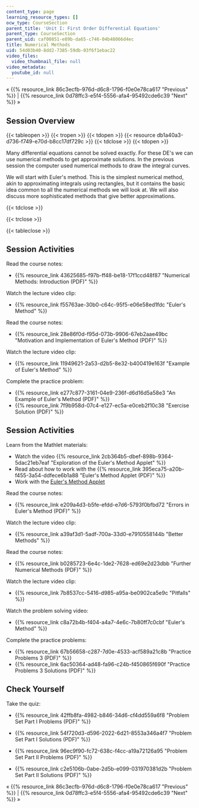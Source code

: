 ```yaml
---
content_type: page
learning_resource_types: []
ocw_type: CourseSection
parent_title: 'Unit I: First Order Differential Equations'
parent_type: CourseSection
parent_uid: caf00851-e89b-da65-c746-04b48066d4ec
title: Numerical Methods
uid: 54d03b40-8dd2-7385-59db-03f6f1ebac22
video_files:
  video_thumbnail_file: null
video_metadata:
  youtube_id: null
---
```


« {{% resource_link 86c3ecfb-976d-d6c8-1796-f0e0e78ca617 "Previous" %}} | {{% resource_link 0d78ffc3-e5f4-5556-afa4-95492cde6c39 "Next" %}} »

Session Overview
----------------

{{< tableopen >}}
{{< tropen >}}
{{< tdopen >}}
{{< resource db1a40a3-d736-f749-e70d-b8cc17df729c >}}
{{< tdclose >}}
{{< tdopen >}}


Many differential equations cannot be solved exactly. For these DE's we can use numerical methods to get approximate solutions. In the previous session the computer used numerical methods to draw the integral curves.

We will start with Euler's method. This is the simplest numerical method, akin to approximating integrals using rectangles, but it contains the basic idea common to all the numerical methods we will look at. We will also discuss more sophisticated methods that give better approximations.


{{< tdclose >}}

{{< trclose >}}

{{< tableclose >}}

Session Activities
------------------

Read the course notes:

*   {{% resource_link 43625685-f97b-ff48-be18-17f1ccd48f87 "Numerical Methods: Introduction (PDF)" %}}

Watch the lecture video clip:

*   {{% resource_link f55763ae-30b0-c64c-95f5-e06e58ed1fdc "Euler's Method" %}}

Read the course notes:

*   {{% resource_link 28e86f0d-f95d-073b-9906-67eb2aae49bc "Motivation and Implementation of Euler's Method (PDF)" %}}

Watch the lecture video clip:

*   {{% resource_link 11949621-2a53-d2b5-8e32-b400419e163f "Example of Euler's Method" %}}

Complete the practice problem:

*   {{% resource_link e277c877-3161-04e9-236f-d6d16d5a58e3 "An Example of Euler's Method (PDF)" %}}
*   {{% resource_link 7f9b958d-07c4-e127-ec5a-e0ceb2f10c38 "Exercise Solution (PDF)" %}}

Session Activities
------------------

Learn from the Mathlet materials:

*   Watch the video {{% resource_link 2cb364b5-dbef-898b-9364-5dac21eb7eaf "Exploration of the Euler's Method Applet" %}}
*   Read about how to work with the {{% resource_link 395eca75-a20b-f455-3a54-ddfece6b1a88 "Euler's Method Applet (PDF)" %}}
*   Work with the [Euler's Method Applet](/ans7870/18/18.03SC/eulersMethod.html "Open in a new window.")

Read the course notes:

*   {{% resource_link e209a4d3-b5fe-efdd-e7d6-5793f0bfbd72 "Errors in Euler's Method (PDF)" %}}

Watch the lecture video clip:

*   {{% resource_link a39af3d1-5adf-700a-33d0-e7910558144b "Better Methods" %}}

Read the course notes:

*   {{% resource_link b0285723-6e4c-1de2-7628-ed69e2d23dbb "Further Numerical Methods (PDF)" %}}

Watch the lecture video clip:

*   {{% resource_link 7b8537cc-5416-d985-a95a-be0902ca5e9c "Pitfalls" %}}

Watch the problem solving video:

*   {{% resource_link c8a72b4b-f404-a4a7-4e6c-7b80ff7c0cbf "Euler's Method" %}}

Complete the practice problems:

*   {{% resource_link 67b56658-c287-7d0e-4533-acf589a21c8b "Practice Problems 3 (PDF)" %}}
*   {{% resource_link 6ac50364-ad48-fa96-c24b-f450865f690f "Practice Problems 3 Solutions (PDF)" %}}

Check Yourself
--------------

Take the quiz:

*   {{% resource_link 42ffb8fa-4982-b846-34d6-cf4dd559a6f8 "Problem Set Part I Problems (PDF)" %}}
*   {{% resource_link 54f720d3-d596-2022-6d21-8553a346a4f7 "Problem Set Part I Solutions (PDF)" %}}
  
*   {{% resource_link 96ec9f90-fc72-638c-f4cc-a19a72126a95 "Problem Set Part II Problems (PDF)" %}}
*   {{% resource_link c2e5106b-0abe-2d5b-e099-031970381d2b "Problem Set Part II Solutions (PDF)" %}}

« {{% resource_link 86c3ecfb-976d-d6c8-1796-f0e0e78ca617 "Previous" %}} | {{% resource_link 0d78ffc3-e5f4-5556-afa4-95492cde6c39 "Next" %}} »